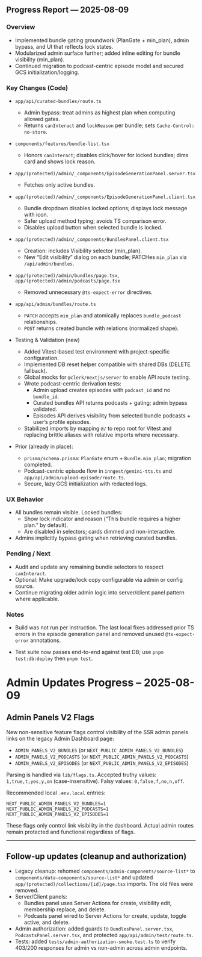 ## Progress Report — 2025-08-09

### Overview
- Implemented bundle gating groundwork (PlanGate + min_plan), admin bypass, and UI that reflects lock states.
- Modularized admin surface further; added inline editing for bundle visibility (min_plan).
- Continued migration to podcast-centric episode model and secured GCS initialization/logging.

### Key Changes (Code)
- `app/api/curated-bundles/route.ts`
  - Admin bypass: treat admins as highest plan when computing allowed gates.
  - Returns `canInteract` and `lockReason` per bundle; sets `Cache-Control: no-store`.

- `components/features/bundle-list.tsx`
  - Honors `canInteract`; disables click/hover for locked bundles; dims card and shows lock reason.

- `app/(protected)/admin/_components/EpisodeGenerationPanel.server.tsx`
  - Fetches only active bundles.

- `app/(protected)/admin/_components/EpisodeGenerationPanel.client.tsx`
  - Bundle dropdown disables locked options; displays lock message with icon.
  - Safer upload method typing; avoids TS comparison error.
  - Disables upload button when selected bundle is locked.

- `app/(protected)/admin/_components/BundlesPanel.client.tsx`
  - Creation: includes Visibility selector (min_plan).
  - New “Edit visibility” dialog on each bundle; PATCHes `min_plan` via `/api/admin/bundles`.

- `app/(protected)/admin/bundles/page.tsx`, `app/(protected)/admin/podcasts/page.tsx`
  - Removed unnecessary `@ts-expect-error` directives.

- `app/api/admin/bundles/route.ts`
  - `PATCH` accepts `min_plan` and atomically replaces `bundle_podcast` relationships.
  - `POST` returns created bundle with relations (normalized shape).

- Testing & Validation (new)
  - Added Vitest-based test environment with project-specific configuration.
  - Implemented DB reset helper compatible with shared DBs (DELETE fallback).
  - Global mocks for `@clerk/nextjs/server` to enable API route testing.
  - Wrote podcast-centric derivation tests:
    - Admin upload creates episodes with `podcast_id` and no `bundle_id`.
    - Curated bundles API returns podcasts + gating; admin bypass validated.
    - Episodes API derives visibility from selected bundle podcasts + user’s profile episodes.
  - Stabilized imports by mapping `@/` to repo root for Vitest and replacing brittle aliases with relative imports where necessary.

- Prior (already in place):
  - `prisma/schema.prisma`: `PlanGate` enum + `Bundle.min_plan`; migration completed.
  - Podcast-centric episode flow in `inngest/gemini-tts.ts` and `app/api/admin/upload-episode/route.ts`.
  - Secure, lazy GCS initialization with redacted logs.

### UX Behavior
- All bundles remain visible. Locked bundles:
  - Show lock indicator and reason (“This bundle requires a higher plan.” by default).
  - Are disabled in selectors; cards dimmed and non-interactive.
- Admins implicitly bypass gating when retrieving curated bundles.

### Pending / Next
- Audit and update any remaining bundle selectors to respect `canInteract`.
- Optional: Make upgrade/lock copy configurable via admin or config source.
- Continue migrating older admin logic into server/client panel pattern where applicable.

### Notes
- Build was not run per instruction. The last local fixes addressed prior TS errors in the episode generation panel and removed unused `@ts-expect-error` annotations.

- Test suite now passes end-to-end against test DB; use `pnpm test:db:deploy` then `pnpm test`.

# Admin Updates Progress – 2025-08-09

## Admin Panels V2 Flags

New non-sensitive feature flags control visibility of the SSR admin panels links on the legacy Admin Dashboard page:

- `ADMIN_PANELS_V2_BUNDLES` (or `NEXT_PUBLIC_ADMIN_PANELS_V2_BUNDLES`)
- `ADMIN_PANELS_V2_PODCASTS` (or `NEXT_PUBLIC_ADMIN_PANELS_V2_PODCASTS`)
- `ADMIN_PANELS_V2_EPISODES` (or `NEXT_PUBLIC_ADMIN_PANELS_V2_EPISODES`)

Parsing is handled via `lib/flags.ts`. Accepted truthy values: `1,true,t,yes,y,on` (case-insensitive). Falsy values: `0,false,f,no,n,off`.

Recommended local `.env.local` entries:

```
NEXT_PUBLIC_ADMIN_PANELS_V2_BUNDLES=1
NEXT_PUBLIC_ADMIN_PANELS_V2_PODCASTS=1
NEXT_PUBLIC_ADMIN_PANELS_V2_EPISODES=1
```

These flags only control link visibility in the dashboard. Actual admin routes remain protected and functional regardless of flags.

---

## Follow-up updates (cleanup and authorization)

- Legacy cleanup: rehomed `components/admin-components/source-list*` to `components/data-components/source-list*` and updated `app/(protected)/collections/[id]/page.tsx` imports. The old files were removed.
- Server/Client panels:
  - Bundles panel uses Server Actions for create, visibility edit, membership replace, and delete.
  - Podcasts panel wired to Server Actions for create, update, toggle active, and delete.
- Admin authorization: added guards to `BundlesPanel.server.tsx`, `PodcastsPanel.server.tsx`, and protected `app/api/admin/test/route.ts`.
- Tests: added `tests/admin-authorization-smoke.test.ts` to verify 403/200 responses for admin vs non-admin across admin endpoints.


